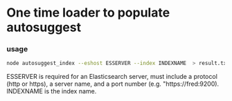 # One time loader to populate autosuggest


### usage

```bash
node autosuggest_index --eshost ESSERVER --index INDEXNAME  > result.txt
```

ESSERVER is required for an Elasticsearch server, must include a protocol (http or https), a server name, and a port number (e.g. "https://fred:9200).
INDEXNAME is the index name.




